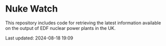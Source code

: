 # Nuke Watch

This repository includes code for retrieving the latest information available on the output of EDF nuclear power plants in the UK.

Last updated: 2024-08-18 19:09